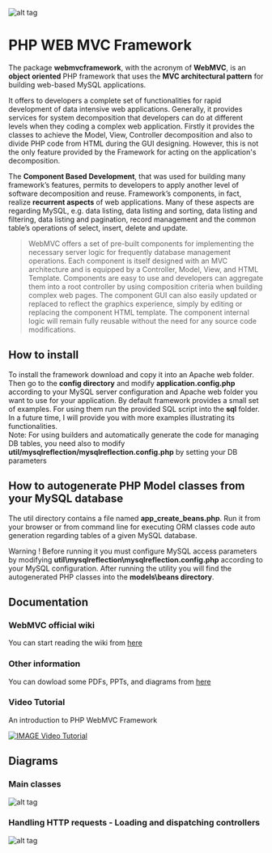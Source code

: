 ![alt tag](https://raw.githubusercontent.com/rcarvello/webmvcframework/master/docs/webmvclogo.png)
# PHP WEB MVC Framework
The package **webmvcframework**, with the acronym of **WebMVC**, is an **object oriented** PHP framework that uses the **MVC architectural  pattern** for building web-based MySQL applications.

It offers to developers a complete set of functionalities for rapid development of data intensive web applications. Generally, it provides services for system decomposition that developers can do at different levels when they coding a complex web application. Firstly it provides the classes to achieve the Model, View, Controller decomposition and also to divide PHP code from HTML during the GUI designing. However, this is not the only feature provided by the Framework for acting on the application's decomposition.

The **Component Based Development**, that was used for building many framework’s features, permits to developers to apply another level of software decomposition and reuse. Framework’s components, in fact, realize **recurrent aspects** of web applications. Many of these aspects are regarding MySQL, e.g. data listing, data listing and sorting, data listing and filtering, data listing and pagination, record management and the common table’s operations of select, insert, delete and update. 

> WebMVC offers a set of pre-built components for implementing the necessary server logic for frequently database management operations. Each component is itself designed with an MVC architecture and is equipped by a Controller, Model, View, and HTML Template. 
Components are easy to use and developers can aggregate them into a root controller by using composition criteria when building complex web pages. 
The component GUI can also easily updated or replaced to reflect the graphics experience, simply by editing or replacing the component  HTML template. The component internal logic will remain fully reusable without the need for any source code modifications.

## How to install
To install the framework download and copy it into an Apache web folder. Then go to the **config directory** and modify **application.config.php** according to your MySQL server configuration and Apache web folder you want to use for your application.
By default framework provides a small set  of examples. For using them run the provided SQL script into the **sql** folder.
In a future time, I will provide you with more examples illustrating its functionalities.  
Note: For using builders and automatically generate the code for managing DB tables, you need also to modify **util/mysqlreflection/mysqlreflection.config.php** by setting your DB parameters

## How to autogenerate PHP Model classes from your MySQL database
The util directory contains a file named **app_create_beans.php**.
Run it from your browser or from command line for executing ORM classes code auto generation regarding tables of a given MySQL database.

Warning !
Before running it you must configure MySQL access parameters by modifying **util\mysqlreflection\mysqlreflection.config.php** according to your MySQL configuration.
After running the utility you will find the autogenerated PHP classes into the **models\beans directory**.

## Documentation

###  WebMVC official wiki
You can start reading the wiki from [here](https://github.com/rcarvello/webmvcframework/wiki)

### Other information
You can dowload some PDFs, PPTs, and diagrams from [here](https://github.com/rcarvello/webmvcframework/tree/master/docs)

### Video Tutorial
An introduction to PHP WebMVC Framework   

[![IMAGE Video Tutorial](https://i.ytimg.com/vi/7zJFXLd4rk8/hqdefault.jpg?custom=true&w=196&h=220&stc=true&jpg444=true&jpgq=90&sp=67&sigh=5Dym90YTR05kyX82Kg8gW9VseUk)](https://www.youtube.com/watch?v=7zJFXLd4rk8&t=37s)

## Diagrams

### Main classes
![alt tag](https://raw.githubusercontent.com/rcarvello/webmvcframework/master/docs/framework.png)

### Handling HTTP requests - Loading and dispatching controllers
![alt tag](https://raw.githubusercontent.com/rcarvello/webmvcframework/master/docs/Dispatch%20and%20Create%20MVC%20Instance.png)


